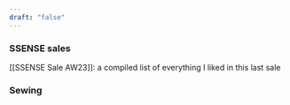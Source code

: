 ```yaml
---
draft: "false"
---
```

### SSENSE sales
[[SSENSE Sale AW23]]: a compiled list of everything I liked in this last sale

### Sewing

